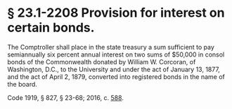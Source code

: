 # § 23.1-2208 Provision for interest on certain bonds.

<p>The Comptroller shall place in the state treasury a sum sufficient to pay semiannually six percent annual interest on two sums of $50,000 in consol bonds of the Commonwealth donated by William W. Corcoran, of Washington, D.C., to the University and under the act of January 13, 1877, and the act of April 2, 1879, converted into registered bonds in the name of the board.</p><p>Code 1919, § 827, § 23-68; 2016, c. <a href='http://lis.virginia.gov/cgi-bin/legp604.exe?161+ful+CHAP0588'>588</a>.</p>